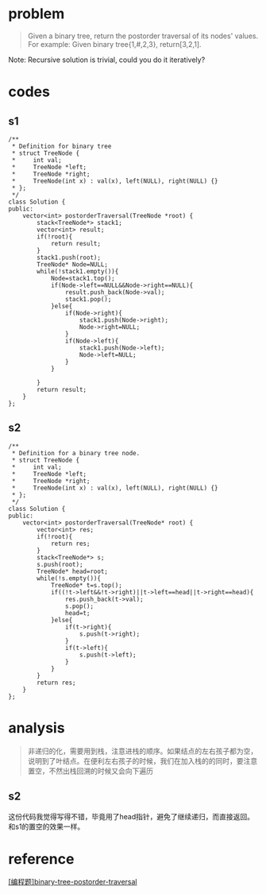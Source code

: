# problem
> Given a binary tree, return the postorder traversal of its nodes' values.
For example:
Given binary tree{1,#,2,3},
return[3,2,1].

Note: Recursive solution is trivial, could you do it iteratively?

# codes

## s1
```
/**
 * Definition for binary tree
 * struct TreeNode {
 *     int val;
 *     TreeNode *left;
 *     TreeNode *right;
 *     TreeNode(int x) : val(x), left(NULL), right(NULL) {}
 * };
 */
class Solution {
public:
    vector<int> postorderTraversal(TreeNode *root) {
        stack<TreeNode*> stack1;
        vector<int> result;
        if(!root){
            return result;
        }
        stack1.push(root);
        TreeNode* Node=NULL;
        while(!stack1.empty()){
            Node=stack1.top();
            if(Node->left==NULL&&Node->right==NULL){
                result.push_back(Node->val);
                stack1.pop();
            }else{
                if(Node->right){
                    stack1.push(Node->right);
                    Node->right=NULL;
                }
                if(Node->left){
                    stack1.push(Node->left);
                    Node->left=NULL;
                }
            }
           
        }
        return result;
    }
};
```
## s2
```
/**
 * Definition for a binary tree node.
 * struct TreeNode {
 *     int val;
 *     TreeNode *left;
 *     TreeNode *right;
 *     TreeNode(int x) : val(x), left(NULL), right(NULL) {}
 * };
 */
class Solution {
public:
    vector<int> postorderTraversal(TreeNode* root) {
        vector<int> res;
        if(!root){
            return res;
        }
        stack<TreeNode*> s;
        s.push(root);
        TreeNode* head=root;
        while(!s.empty()){
            TreeNode* t=s.top();
            if((!t->left&&!t->right)||t->left==head||t->right==head){
                res.push_back(t->val);
                s.pop();
                head=t;
            }else{
                if(t->right){
                    s.push(t->right);
                }
                if(t->left){
                    s.push(t->left);
                }
            }
        }
        return res;
    }
};
```

# analysis
>非递归的化，需要用到栈，注意进栈的顺序。如果结点的左右孩子都为空，说明到了叶结点。在便利左右孩子的时候，我们在加入栈的的同时，要注意置空，不然出栈回溯的时候又会向下遍历
## s2
这份代码我觉得写得不错，毕竟用了head指针，避免了继续递归，而直接返回。和s1的置空的效果一样。
# reference
[[编程题]binary-tree-postorder-traversal][1]

[1]: https://www.nowcoder.com/questionTerminal/32af374b322342b68460e6fd2641dd1b
